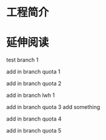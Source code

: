# 工程简介

# 延伸阅读

test branch 1

add in branch quota 1

add in branch quota 2

add in branch lwh 1

add in branch quota 3  add something

add in branch quota 4

add in branch quota 5
